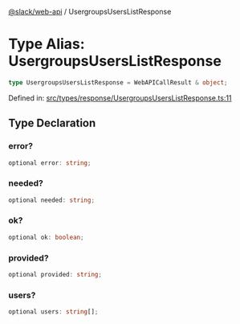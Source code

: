 [@slack/web-api](../index.md) / UsergroupsUsersListResponse

# Type Alias: UsergroupsUsersListResponse

```ts
type UsergroupsUsersListResponse = WebAPICallResult & object;
```

Defined in: [src/types/response/UsergroupsUsersListResponse.ts:11](https://github.com/slackapi/node-slack-sdk/blob/main/packages/web-api/src/types/response/UsergroupsUsersListResponse.ts#L11)

## Type Declaration

### error?

```ts
optional error: string;
```

### needed?

```ts
optional needed: string;
```

### ok?

```ts
optional ok: boolean;
```

### provided?

```ts
optional provided: string;
```

### users?

```ts
optional users: string[];
```
